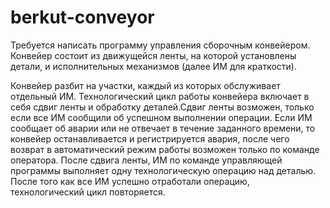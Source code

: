 # berkut-conveyor

Требуется написать программу управления сборочным конвейером.
Конвейер состоит из движущейся ленты, на которой установлены детали, и исполнительных механизмов (далее ИМ для краткости).

Конвейер разбит на участки, каждый из которых обслуживает отдельный ИМ. Технологический цикл работы конвейера включает в себя сдвиг ленты и обработку деталей.Сдвиг ленты возможен, только если все ИМ сообщили об успешном выполнении операции. Если ИМ сообщает об аварии или не отвечает в течение заданного времени, то конвейер останавливается и регистрируется авария, после чего возврат в автоматический режим работы возможен только по команде оператора. После сдвига ленты, ИМ по команде управляющей программы выполняет одну технологическую операцию над деталью. После того как все ИМ успешно отработали операцию, технологический цикл повторяется.
